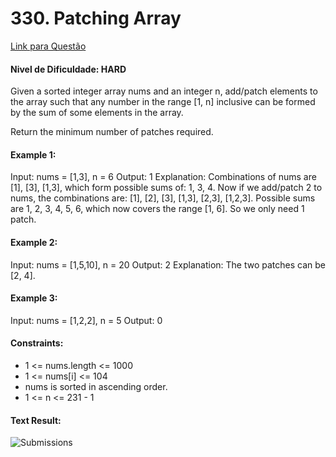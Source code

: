 # 330. Patching Array

[Link para Questão](https://leetcode.com/problems/patching-array/description/)

#### Nivel de Dificuldade: HARD

Given a sorted integer array nums and an integer n, add/patch elements to the array such that any number in the range [1, n] inclusive can be formed by the sum of some elements in the array.

Return the minimum number of patches required.

#### Example 1:

Input: nums = [1,3], n = 6
Output: 1
Explanation:
Combinations of nums are [1], [3], [1,3], which form possible sums of: 1, 3, 4.
Now if we add/patch 2 to nums, the combinations are: [1], [2], [3], [1,3], [2,3], [1,2,3].
Possible sums are 1, 2, 3, 4, 5, 6, which now covers the range [1, 6].
So we only need 1 patch.

#### Example 2:

Input: nums = [1,5,10], n = 20
Output: 2
Explanation: The two patches can be [2, 4].

#### Example 3:

Input: nums = [1,2,2], n = 5
Output: 0

#### Constraints:

* 1 <= nums.length <= 1000
* 1 <= nums[i] <= 104
* nums is sorted in ascending order.
* 1 <= n <= 231 - 1

#### Text Result:

![Submissions](imagens/TR_Questao1.png)